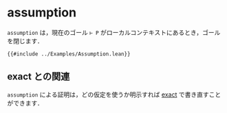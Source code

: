 # assumption

`assumption` は，現在のゴール `⊢ P` がローカルコンテキストにあるとき，ゴールを閉じます．

```lean
{{#include ../Examples/Assumption.lean}}
```

## exact との関連

`assumption` による証明は，どの仮定を使うか明示すれば [exact](./exact.md) で書き直すことができます．